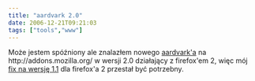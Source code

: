 ```yaml
---
title: "aardvark 2.0"
date: 2006-12-21T09:21:03
tags: ["tools","www"]
---
```

<html><body><p>Może jestem spóźniony ale znalazłem nowego <a href="https://addons.mozilla.org/firefox/4111/">aardvark'a</a> na http://addons.mozilla.org/ w wersji 2.0 działający z firefox'em 2, więc mój <a href="http://onjin.net/index.php/2006/11/03/aardvark-i-firefox20/">fix na wersję 1.1</a> dla firefox'a 2 przestał być potrzebny. </p></body></html>
